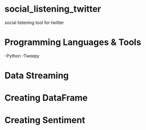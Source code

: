 # social_listening_twitter
social listening tool for twitter

# Programming Languages & Tools
-Python
-Tweepy 



# Data Streaming

# Creating DataFrame

# Creating Sentiment

